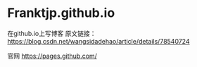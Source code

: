 # Franktjp.github.io

在github.io上写博客
原文链接：https://blog.csdn.net/wangsidadehao/article/details/78540724



官网 https://pages.github.com/